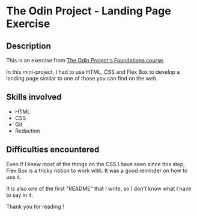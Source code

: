 # The Odin Project - Landing Page Exercise


## Description
This is an exercise from [The Odin Project's Foundations course](https://www.theodinproject.com/paths).

In this mini-project, I had to use HTML, CSS and Flex Box to develop a landing page similar to one of those you can find on the web.

## Skills involved
- HTML
- CSS
- Git
- Redaction

## Difficulties encountered
Even if I knew most of the things on the CSS I have seen since this step, Flex Box is a tricky notion to work with. It was a good reminder on how to use it.

It is also one of the first "README" that I write, so I don't know what I have to say in it.

Thank you for reading !